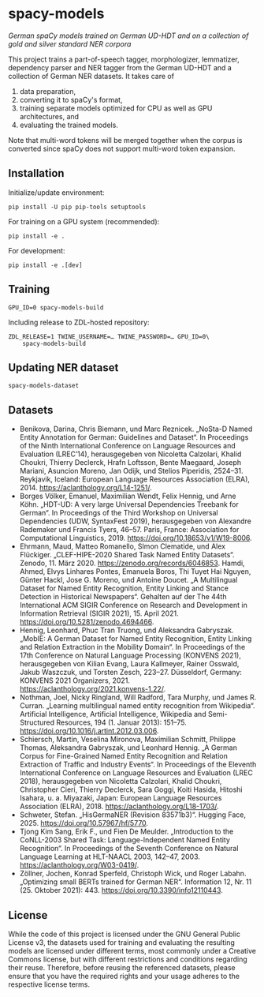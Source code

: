 # spacy-models

_German spaCy models trained on German UD-HDT and on a collection of gold and silver standard NER corpora_

This project trains a part-of-speech tagger, morphologizer,
lemmatizer, dependency parser and NER tagger from the German UD-HDT
and a collection of German NER datasets. It takes care of

1. data preparation,
1. converting it to spaCy's format,
1. training separate models optimized for CPU as well as GPU architectures, and
1. evaluating the trained models.

Note that multi-word tokens will be merged together when the corpus is
converted since spaCy does not support multi-word token expansion.

## Installation

Initialize/update environment:

``` shell
pip install -U pip pip-tools setuptools
```

For training on a GPU system (recommended):

```shell
pip install -e .
```

For development:

```shell
pip install -e .[dev]
```

## Training

``` shell
GPU_ID=0 spacy-models-build
```

Including release to ZDL-hosted repository:

``` shell
ZDL_RELEASE=1 TWINE_USERNAME=… TWINE_PASSWORD=… GPU_ID=0\
    spacy-models-build
```

## Updating NER dataset

``` shell
spacy-models-dataset
```

## Datasets


* Benikova, Darina, Chris Biemann, und Marc Reznicek. „NoSta-D Named Entity Annotation for German: Guidelines and Dataset“. In Proceedings of the Ninth International Conference on Language Resources and Evaluation (LREC’14), herausgegeben von Nicoletta Calzolari, Khalid Choukri, Thierry Declerck, Hrafn Loftsson, Bente Maegaard, Joseph Mariani, Asuncion Moreno, Jan Odijk, und Stelios Piperidis, 2524–31. Reykjavik, Iceland: European Language Resources Association (ELRA), 2014. https://aclanthology.org/L14-1251/.
* Borges Völker, Emanuel, Maximilian Wendt, Felix Hennig, und Arne Köhn. „HDT-UD: A very large Universal Dependencies Treebank for German“. In Proceedings of the Third Workshop on Universal Dependencies (UDW, SyntaxFest 2019), herausgegeben von Alexandre Rademaker und Francis Tyers, 46–57. Paris, France: Association for Computational Linguistics, 2019. https://doi.org/10.18653/v1/W19-8006.
* Ehrmann, Maud, Matteo Romanello, SImon Clematide, und Alex Flückiger. „CLEF-HIPE-2020 Shared Task Named Entity Datasets“. Zenodo, 11. März 2020. https://zenodo.org/records/6046853.
Hamdi, Ahmed, Elvys Linhares Pontes, Emanuela Boros, Thi Tuyet Hai Nguyen, Günter Hackl, Jose G. Moreno, und Antoine Doucet. „A Multilingual Dataset for Named Entity Recognition, Entity Linking and Stance Detection in Historical Newspapers“. Gehalten auf der The 44th International ACM SIGIR Conference on Research and Development in Information Retrieval (SIGIR 2021), 15. April 2021. https://doi.org/10.5281/zenodo.4694466.
* Hennig, Leonhard, Phuc Tran Truong, und Aleksandra Gabryszak. „MobIE: A German Dataset for Named Entity Recognition, Entity Linking and Relation Extraction in the Mobility Domain“. In Proceedings of the 17th Conference on Natural Language Processing (KONVENS 2021), herausgegeben von Kilian Evang, Laura Kallmeyer, Rainer Osswald, Jakub Waszczuk, und Torsten Zesch, 223–27. Düsseldorf, Germany: KONVENS 2021 Organizers, 2021. https://aclanthology.org/2021.konvens-1.22/.
* Nothman, Joel, Nicky Ringland, Will Radford, Tara Murphy, und James R. Curran. „Learning multilingual named entity recognition from Wikipedia“. Artificial Intelligence, Artificial Intelligence, Wikipedia and Semi-Structured Resources, 194 (1. Januar 2013): 151–75. https://doi.org/10.1016/j.artint.2012.03.006.
* Schiersch, Martin, Veselina Mironova, Maximilian Schmitt, Philippe Thomas, Aleksandra Gabryszak, und Leonhard Hennig. „A German Corpus for Fine-Grained Named Entity Recognition and Relation Extraction of Traffic and Industry Events“. In Proceedings of the Eleventh International Conference on Language Resources and Evaluation (LREC 2018), herausgegeben von Nicoletta Calzolari, Khalid Choukri, Christopher Cieri, Thierry Declerck, Sara Goggi, Koiti Hasida, Hitoshi Isahara, u. a. Miyazaki, Japan: European Language Resources Association (ELRA), 2018. https://aclanthology.org/L18-1703/.
* Schweter, Stefan. „HisGermaNER (Revision 83571b3)“. Hugging Face, 2025. https://doi.org/10.57967/hf/5770.
* Tjong Kim Sang, Erik F., und Fien De Meulder. „Introduction to the CoNLL-2003 Shared Task: Language-Independent Named Entity Recognition“. In Proceedings of the Seventh Conference on Natural Language Learning at HLT-NAACL 2003, 142–47, 2003. https://aclanthology.org/W03-0419/.
* Zöllner, Jochen, Konrad Sperfeld, Christoph Wick, und Roger Labahn. „Optimizing small BERTs trained for German NER“. Information 12, Nr. 11 (25. Oktober 2021): 443. https://doi.org/10.3390/info12110443.


## License

While the code of this project is licensed under the GNU General
Public License v3, the datasets used for training and evaluating the
resulting models are licensed under different terms, most commonly
under a Creative Commons license, but with different restrictions and
conditions regarding their reuse. Therefore, before reusing the
referenced datasets, please ensure that you have the required rights
and your usage adheres to the respective license terms.

